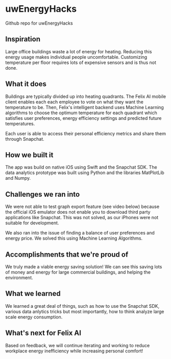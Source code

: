 # uwEnergyHacks
Github repo for uwEnergyHacks

## Inspiration
Large office buildings waste a lot of energy for heating.
Reducing this energy usage makes individual people uncomfortable.
Customizing temperature per floor requires lots of expensive sensors and is thus not done.

## What it does
Buildings are typically divided up into heating quadrants. The Felix AI mobile client enables each each employee to vote on what they want the temperature to be. Then, Felix's intelligent backend uses Machine Learning algorithms to choose the optimum temperature for each quadrant which satisfies user preferences, energy efficiency settings and predicted future temperatures.

Each user is able to access their personal efficiency metrics and share them through Snapchat. 

## How we built it
The app was build on native iOS using Swift and the Snapchat SDK.
The data analytics prototype was built using Python and the libraries MatPlotLib and Numpy.

## Challenges we ran into
We were not able to test graph export feature (see video below) because the official iOS emulator does not enable you to download third party applications like Snapchat.
This was not solved, as our iPhones were not suitable for development.

We also ran into the issue of finding a balance of user preferences and energy price. We solved this using Machine Learning Algorithms.

## Accomplishments that we're proud of
We truly made a viable energy saving solution! We can see this saving lots of money and energy for large commercial buildings, and helping the environment.
## What we learned
We learned a great deal of things, such as how to use the Snapchat SDK, various data anlytics tricks but most importantly, how to think analyze large scale energy consumption.

## What's next for Felix AI
Based on feedback, we will continue iterating and working to reduce workplace energy inefficiency while increasing personal comfort!
